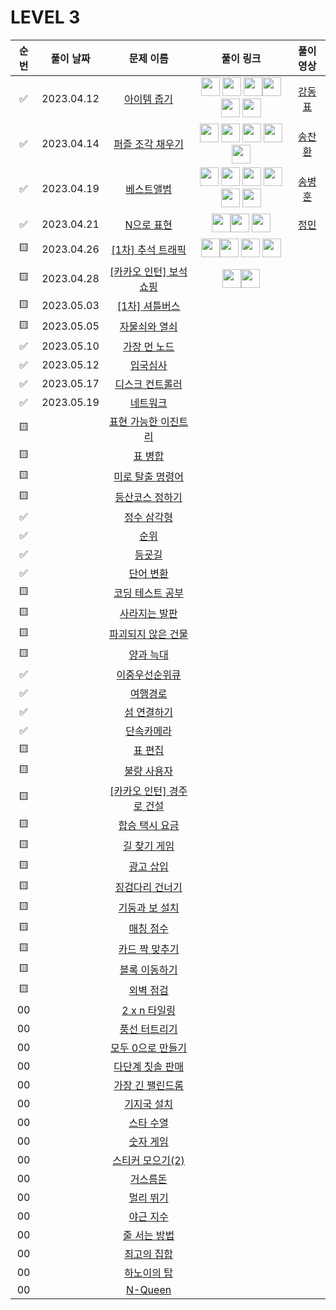 # LEVEL 3

<!-- 
강동표 : <a href="문제풀이링크"><img src="https://avatars.githubusercontent.com/u/76652908?v=4" width="30px"></a>
김하영 : <a href="문제풀이링크"><img src="https://avatars.githubusercontent.com/u/83320865?v=4" width="30px"></a>
송병훈 : <a href="문제풀이링크"><img src="https://avatars.githubusercontent.com/u/92148521?v=4" width="30px"></a>
송찬환 : <a href="문제풀이링크"><img src="https://avatars.githubusercontent.com/u/23161060?v=4" width="30px"></a>
송혁준 : <a href="문제풀이링크"><img src="https://avatars.githubusercontent.com/u/94898193?v=4" width="30px"></a>
신창학 : <a href="문제풀이링크"><img src="https://avatars.githubusercontent.com/u/93763809?v=4" width="30px"></a>
정  민 : <a href="문제풀이링크"><img src="https://avatars.githubusercontent.com/u/112797177?v=4" width="30px"></a>
정수정 : <a href="문제풀이링크"><img src="https://avatars.githubusercontent.com/u/37768793?v=4" width="30px"></a>
이현욱 : <a href="문제풀이링크"><img src="https://avatars.githubusercontent.com/u/70623636?v=4" width="30px"></a>
-->

| 순번|풀이 날짜|문제 이름|풀이 링크 |풀이영상|
| :--:|:--:|:--:|:--:|:--:|
| ✅ |2023.04.12|[아이템 줍기](https://programmers.co.kr/learn/courses/30/lessons/87694)|<a href="https://github.com/JeongMiiiin/algorithm/blob/main/%ED%94%84%EB%A1%9C%EA%B7%B8%EB%9E%98%EB%A8%B8%EC%8A%A4/lv3/87694.%E2%80%85%EC%95%84%EC%9D%B4%ED%85%9C%E2%80%85%EC%A4%8D%EA%B8%B0/%EC%95%84%EC%9D%B4%ED%85%9C%E2%80%85%EC%A4%8D%EA%B8%B0.java" width="30px"><img src="https://avatars.githubusercontent.com/u/112797177?v=4" width="30px" style="max-width: 100%;"></a> <a href="https://github.com/97Kzone/CodeTest_practice/blob/main/PG_Level3/%EC%95%84%EC%9D%B4%ED%85%9C%EC%A4%8D%EA%B8%B0.java"><img src="https://avatars.githubusercontent.com/u/76652908?v=4" width="30px"></a> <a href="https://github.com/cksghks89/Algorithm/blob/master/%ED%94%84%EB%A1%9C%EA%B7%B8%EB%9E%98%EB%A8%B8%EC%8A%A4/lv3/87694.%E2%80%85%EC%95%84%EC%9D%B4%ED%85%9C%E2%80%85%EC%A4%8D%EA%B8%B0/%EC%95%84%EC%9D%B4%ED%85%9C%E2%80%85%EC%A4%8D%EA%B8%B0.java"><img src="https://avatars.githubusercontent.com/cksghks89" width="30px"></a><a href="https://github.com/hayeongK/Algorithm/blob/main/%ED%94%84%EB%A1%9C%EA%B7%B8%EB%9E%98%EB%A8%B8%EC%8A%A4/lv3/87694.%E2%80%85%EC%95%84%EC%9D%B4%ED%85%9C%E2%80%85%EC%A4%8D%EA%B8%B0/%EC%95%84%EC%9D%B4%ED%85%9C%E2%80%85%EC%A4%8D%EA%B8%B0.java"><img src="https://avatars.githubusercontent.com/u/83320865?v=4" width="30px"></a> <a href="https://github.com/sujeong1201/Algorithm/blob/main/%ED%94%84%EB%A1%9C%EA%B7%B8%EB%9E%98%EB%A8%B8%EC%8A%A4/lv3/87694.%E2%80%85%EC%95%84%EC%9D%B4%ED%85%9C%E2%80%85%EC%A4%8D%EA%B8%B0/%EC%95%84%EC%9D%B4%ED%85%9C%E2%80%85%EC%A4%8D%EA%B8%B0.java"><img src="https://avatars.githubusercontent.com/u/37768793?v=4" width="30px"></a> <a href="https://github.com/thdqudgns/Algorithm/blob/main/%ED%94%84%EB%A1%9C%EA%B7%B8%EB%9E%98%EB%A8%B8%EC%8A%A4/lv3/87694.%E2%80%85%EC%95%84%EC%9D%B4%ED%85%9C%E2%80%85%EC%A4%8D%EA%B8%B0/%EC%95%84%EC%9D%B4%ED%85%9C%E2%80%85%EC%A4%8D%EA%B8%B0.java"><img src="https://avatars.githubusercontent.com/u/92148521?v=4" width="30px"></a><!-- 여여기기 -->|[강동표](https://youtu.be/g3FOaDiWdEA)|
| ✅ |2023.04.14|[퍼즐 조각 채우기](https://programmers.co.kr/learn/courses/30/lessons/84021)|<a href="https://github.com/JeongMiiiin/algorithm/blob/main/%ED%94%84%EB%A1%9C%EA%B7%B8%EB%9E%98%EB%A8%B8%EC%8A%A4/lv3/84021.%E2%80%85%ED%8D%BC%EC%A6%90%E2%80%85%EC%A1%B0%EA%B0%81%E2%80%85%EC%B1%84%EC%9A%B0%EA%B8%B0/%ED%8D%BC%EC%A6%90%E2%80%85%EC%A1%B0%EA%B0%81%E2%80%85%EC%B1%84%EC%9A%B0%EA%B8%B0.java" width="30px"><img src="https://avatars.githubusercontent.com/u/112797177?v=4" width="30px" style="max-width: 100%;"></a> <a href="https://github.com/hayeongK/Algorithm/blob/main/%ED%94%84%EB%A1%9C%EA%B7%B8%EB%9E%98%EB%A8%B8%EC%8A%A4/lv3/84021.%E2%80%85%ED%8D%BC%EC%A6%90%E2%80%85%EC%A1%B0%EA%B0%81%E2%80%85%EC%B1%84%EC%9A%B0%EA%B8%B0/%ED%8D%BC%EC%A6%90%E2%80%85%EC%A1%B0%EA%B0%81%E2%80%85%EC%B1%84%EC%9A%B0%EA%B8%B0.java"><img src="https://avatars.githubusercontent.com/u/83320865?v=4" width="30px"></a> <a href="https://github.com/97Kzone/CodeTest_practice/blob/main/PG_Level3/%ED%8D%BC%EC%A6%90%EC%A1%B0%EA%B0%81%EC%B1%84%EC%9A%B0%EA%B8%B0.java"><img src="https://avatars.githubusercontent.com/u/76652908?v=4" width="30px"></a> <a href="https://github.com/cksghks89/Algorithm/blob/master/%ED%94%84%EB%A1%9C%EA%B7%B8%EB%9E%98%EB%A8%B8%EC%8A%A4/lv3/84021.%E2%80%85%ED%8D%BC%EC%A6%90%E2%80%85%EC%A1%B0%EA%B0%81%E2%80%85%EC%B1%84%EC%9A%B0%EA%B8%B0/%ED%8D%BC%EC%A6%90%E2%80%85%EC%A1%B0%EA%B0%81%E2%80%85%EC%B1%84%EC%9A%B0%EA%B8%B0.java"><img src="https://avatars.githubusercontent.com/cksghks89" width="30px"></a> <a href="https://github.com/thdqudgns/Algorithm/blob/main/%ED%94%84%EB%A1%9C%EA%B7%B8%EB%9E%98%EB%A8%B8%EC%8A%A4/lv3/84021.%20%ED%8D%BC%EC%A6%90%EC%A1%B0%EA%B0%81%EC%B1%84%EC%9A%B0%EA%B8%B0%20%EB%AC%B8%EC%A0%9C%ED%92%80%EC%9D%B4%20%EB%B0%A9%EC%8B%9D"><img src="https://avatars.githubusercontent.com/u/92148521?v=4" width="30px"></a><!-- 여여기기 -->|[송찬환](https://youtu.be/p9jjfvTvdS8)|
| ✅ |2023.04.19|[베스트앨범](https://programmers.co.kr/learn/courses/30/lessons/42579)|<a href="https://github.com/JeongMiiiin/algorithm/blob/main/%ED%94%84%EB%A1%9C%EA%B7%B8%EB%9E%98%EB%A8%B8%EC%8A%A4/lv3/42579.%E2%80%85%EB%B2%A0%EC%8A%A4%ED%8A%B8%EC%95%A8%EB%B2%94/%EB%B2%A0%EC%8A%A4%ED%8A%B8%EC%95%A8%EB%B2%94.java" width="30px"><img src="https://avatars.githubusercontent.com/u/112797177?v=4" width="30px" style="max-width: 100%;"></a> <a href="https://github.com/97Kzone/CodeTest_practice/blob/main/PG_Level3/%EB%B2%A0%EC%8A%A4%ED%8A%B8%EC%95%A8%EB%B2%94.java"><img src="https://avatars.githubusercontent.com/u/76652908?v=4" width="30px"></a> <a href="https://github.com/hayeongK/Algorithm/blob/main/%ED%94%84%EB%A1%9C%EA%B7%B8%EB%9E%98%EB%A8%B8%EC%8A%A4/lv3/42579.%E2%80%85%EB%B2%A0%EC%8A%A4%ED%8A%B8%EC%95%A8%EB%B2%94/%EB%B2%A0%EC%8A%A4%ED%8A%B8%EC%95%A8%EB%B2%94.java"><img src="https://avatars.githubusercontent.com/u/83320865?v=4" width="30px"></a> <a href="https://github.com/cksghks89/Algorithm/blob/master/%ED%94%84%EB%A1%9C%EA%B7%B8%EB%9E%98%EB%A8%B8%EC%8A%A4/lv3/42579.%E2%80%85%EB%B2%A0%EC%8A%A4%ED%8A%B8%EC%95%A8%EB%B2%94/%EB%B2%A0%EC%8A%A4%ED%8A%B8%EC%95%A8%EB%B2%94.java"><img src="https://avatars.githubusercontent.com/cksghks89" width="30px"></a> <a href="https://github.com/thdqudgns/Algorithm/blob/main/%ED%94%84%EB%A1%9C%EA%B7%B8%EB%9E%98%EB%A8%B8%EC%8A%A4/lv3/42579.%E2%80%85%EB%B2%A0%EC%8A%A4%ED%8A%B8%EC%95%A8%EB%B2%94/%EB%B2%A0%EC%8A%A4%ED%8A%B8%EC%95%A8%EB%B2%94.java"><img src="https://avatars.githubusercontent.com/u/92148521?v=4" width="30px"></a> <a href="https://github.com/sujeong1201/Algorithm/blob/main/%ED%94%84%EB%A1%9C%EA%B7%B8%EB%9E%98%EB%A8%B8%EC%8A%A4/lv3/42579.%E2%80%85%EB%B2%A0%EC%8A%A4%ED%8A%B8%EC%95%A8%EB%B2%94/%EB%B2%A0%EC%8A%A4%ED%8A%B8%EC%95%A8%EB%B2%94.java"><img src="https://avatars.githubusercontent.com/u/37768793?v=4" width="30px"></a> <!-- 여여기기 -->|[송병훈](https://youtu.be/hSfNwD_7jxw)|
| ✅ |2023.04.21|[N으로 표현](https://programmers.co.kr/learn/courses/30/lessons/42895)|<a href="https://github.com/97Kzone/CodeTest_practice/blob/main/PG_Level3/N%EC%9C%BC%EB%A1%9C%ED%91%9C%ED%98%84.java"><img src="https://avatars.githubusercontent.com/u/76652908?v=4" width="30px"></a><a href="https://github.com/JeongMiiiin/algorithm/blob/main/%ED%94%84%EB%A1%9C%EA%B7%B8%EB%9E%98%EB%A8%B8%EC%8A%A4/lv3/42895.%E2%80%85N%EC%9C%BC%EB%A1%9C%E2%80%85%ED%91%9C%ED%98%84/N%EC%9C%BC%EB%A1%9C%E2%80%85%ED%91%9C%ED%98%84.java" width="30px"><img src="https://avatars.githubusercontent.com/u/112797177?v=4" width="30px" style="max-width: 100%;"></a> <a href="https://github.com/sujeong1201/Algorithm/blob/main/%ED%94%84%EB%A1%9C%EA%B7%B8%EB%9E%98%EB%A8%B8%EC%8A%A4/lv3/42895.%E2%80%85N%EC%9C%BC%EB%A1%9C%E2%80%85%ED%91%9C%ED%98%84/N%EC%9C%BC%EB%A1%9C%E2%80%85%ED%91%9C%ED%98%84.java"><img src="https://avatars.githubusercontent.com/u/37768793?v=4" width="30px"></a><!-- 여여기기 -->|[정민](https://youtu.be/uDLXa5rnXvk)|
| 🟨 |2023.04.26|[[1차] 추석 트래픽](https://programmers.co.kr/learn/courses/30/lessons/17676)|<a href="https://github.com/97Kzone/CodeTest_practice/blob/main/PG_Level3/%EC%B6%94%EC%84%9D%ED%8A%B8%EB%9E%98%ED%94%BD.java"><img src="https://avatars.githubusercontent.com/u/76652908?v=4" width="30px"></a><a href="https://github.com/JeongMiiiin/algorithm/blob/main/%ED%94%84%EB%A1%9C%EA%B7%B8%EB%9E%98%EB%A8%B8%EC%8A%A4/lv3/17676.%E2%80%85%EF%BC%BB1%EC%B0%A8%EF%BC%BD%E2%80%85%EC%B6%94%EC%84%9D%E2%80%85%ED%8A%B8%EB%9E%98%ED%94%BD/%EF%BC%BB1%EC%B0%A8%EF%BC%BD%E2%80%85%EC%B6%94%EC%84%9D%E2%80%85%ED%8A%B8%EB%9E%98%ED%94%BD.java" width="30px"><img src="https://avatars.githubusercontent.com/u/112797177?v=4" width="30px" style="max-width: 100%;"></a> <a href="https://github.com/cksghks89/Algorithm/blob/master/%ED%94%84%EB%A1%9C%EA%B7%B8%EB%9E%98%EB%A8%B8%EC%8A%A4/lv3/17676.%E2%80%85%EF%BC%BB1%EC%B0%A8%EF%BC%BD%E2%80%85%EC%B6%94%EC%84%9D%E2%80%85%ED%8A%B8%EB%9E%98%ED%94%BD/%EF%BC%BB1%EC%B0%A8%EF%BC%BD%E2%80%85%EC%B6%94%EC%84%9D%E2%80%85%ED%8A%B8%EB%9E%98%ED%94%BD.java" width="30px"><img src="https://avatars.githubusercontent.com/cksghks89" width="30px" style="max-width: 100%;"></a> <a href="https://github.com/sujeong1201/Algorithm/blob/main/%ED%94%84%EB%A1%9C%EA%B7%B8%EB%9E%98%EB%A8%B8%EC%8A%A4/lv3/17676.%E2%80%85%EF%BC%BB1%EC%B0%A8%EF%BC%BD%E2%80%85%EC%B6%94%EC%84%9D%E2%80%85%ED%8A%B8%EB%9E%98%ED%94%BD/%EF%BC%BB1%EC%B0%A8%EF%BC%BD%E2%80%85%EC%B6%94%EC%84%9D%E2%80%85%ED%8A%B8%EB%9E%98%ED%94%BD.java"><img src="https://avatars.githubusercontent.com/u/37768793?v=4" width="30px"></a><!-- 여여기기 -->||
| 🟨 |2023.04.28|[[카카오 인턴] 보석 쇼핑](https://programmers.co.kr/learn/courses/30/lessons/67258)|<a href="https://school.programmers.co.kr/learn/courses/30/lessons/67258?language=java"><img src="https://avatars.githubusercontent.com/u/76652908?v=4" width="30px"></a><a href="https://github.com/JeongMiiiin/algorithm/blob/main/%ED%94%84%EB%A1%9C%EA%B7%B8%EB%9E%98%EB%A8%B8%EC%8A%A4/lv3/67258.%E2%80%85%EF%BC%BB%EC%B9%B4%EC%B9%B4%EC%98%A4%E2%80%85%EC%9D%B8%ED%84%B4%EF%BC%BD%E2%80%85%EB%B3%B4%EC%84%9D%E2%80%85%EC%87%BC%ED%95%91/%EF%BC%BB%EC%B9%B4%EC%B9%B4%EC%98%A4%E2%80%85%EC%9D%B8%ED%84%B4%EF%BC%BD%E2%80%85%EB%B3%B4%EC%84%9D%E2%80%85%EC%87%BC%ED%95%91.java" width="30px"><img src="https://avatars.githubusercontent.com/u/112797177?v=4" width="30px" style="max-width: 100%;"></a><!-- 여여기기 -->||
| 🟨 |2023.05.03|[[1차] 셔틀버스](https://programmers.co.kr/learn/courses/30/lessons/17678)|<!-- 여여기기 -->||
| 🟨 |2023.05.05|[자물쇠와 열쇠](https://programmers.co.kr/learn/courses/30/lessons/60059)|<!-- 여여기기 -->||
| ✅ |2023.05.10|[가장 먼 노드](https://programmers.co.kr/learn/courses/30/lessons/49189)|<!-- 여여기기 -->||
| ✅ |2023.05.12|[입국심사](https://programmers.co.kr/learn/courses/30/lessons/43238)|<!-- 여여기기 -->||
| ✅ |2023.05.17|[디스크 컨트롤러](https://programmers.co.kr/learn/courses/30/lessons/42627)|<!-- 여여기기 -->||
| ✅ |2023.05.19|[네트워크](https://programmers.co.kr/learn/courses/30/lessons/43162)|<!-- 여여기기 -->||
| 🟨 ||[표현 가능한 이진트리](https://programmers.co.kr/learn/courses/30/lessons/150367)|<!-- 여여기기 -->||
| 🟨 ||[표 병합](https://programmers.co.kr/learn/courses/30/lessons/150366)|<!-- 여여기기 -->||
| 🟨 ||[미로 탈출 명령어](https://programmers.co.kr/learn/courses/30/lessons/150365)|<!-- 여여기기 -->||
| 🟨 ||[등산코스 정하기](https://programmers.co.kr/learn/courses/30/lessons/118669)|<!-- 여여기기 -->||
| ✅ ||[정수 삼각형](https://programmers.co.kr/learn/courses/30/lessons/43105)|<!-- 여여기기 -->||
| ✅ ||[순위](https://programmers.co.kr/learn/courses/30/lessons/49191)|<!-- 여여기기 -->||
| ✅ ||[등굣길](https://programmers.co.kr/learn/courses/30/lessons/42898)|<!-- 여여기기 -->||
| ✅ ||[단어 변환](https://programmers.co.kr/learn/courses/30/lessons/43163)|<!-- 여여기기 -->||
| 🟨 ||[코딩 테스트 공부](https://programmers.co.kr/learn/courses/30/lessons/118668)|<!-- 여여기기 -->||
| 🟨 ||[사라지는 발판](https://programmers.co.kr/learn/courses/30/lessons/92345)|<!-- 여여기기 -->||
| 🟨 ||[파괴되지 않은 건물](https://programmers.co.kr/learn/courses/30/lessons/92344)|<!-- 여여기기 -->||
| 🟨 ||[양과 늑대](https://programmers.co.kr/learn/courses/30/lessons/92343)|<!-- 여여기기 -->||
| ✅ ||[이중우선순위큐](https://programmers.co.kr/learn/courses/30/lessons/42628)|<!-- 여여기기 -->||
| ✅ ||[여행경로](https://programmers.co.kr/learn/courses/30/lessons/43164)|<!-- 여여기기 -->||
| ✅ ||[섬 연결하기](https://programmers.co.kr/learn/courses/30/lessons/42861)|<!-- 여여기기 -->||
| ✅ ||[단속카메라](https://programmers.co.kr/learn/courses/30/lessons/42884)|<!-- 여여기기 -->||
| 🟨 ||[표 편집](https://programmers.co.kr/learn/courses/30/lessons/81303)|<!-- 여여기기 -->||
| 🟨 ||[불량 사용자](https://programmers.co.kr/learn/courses/30/lessons/64064)|<!-- 여여기기 -->||
| 🟨 ||[[카카오 인턴] 경주로 건설](https://programmers.co.kr/learn/courses/30/lessons/67259)|<!-- 여여기기 -->||
| 🟨 ||[합승 택시 요금](https://programmers.co.kr/learn/courses/30/lessons/72413)|<!-- 여여기기 -->||
| 🟨 ||[길 찾기 게임](https://programmers.co.kr/learn/courses/30/lessons/42892)|<!-- 여여기기 -->||
| 🟨 ||[광고 삽입](https://programmers.co.kr/learn/courses/30/lessons/72414)|<!-- 여여기기 -->||
| 🟨 ||[징검다리 건너기](https://programmers.co.kr/learn/courses/30/lessons/64062)|<!-- 여여기기 -->||
| 🟨 ||[기둥과 보 설치](https://programmers.co.kr/learn/courses/30/lessons/60061)|<!-- 여여기기 -->||
| 🟨 ||[매칭 점수](https://programmers.co.kr/learn/courses/30/lessons/42893)|<!-- 여여기기 -->||
| 🟨 ||[카드 짝 맞추기](https://programmers.co.kr/learn/courses/30/lessons/72415)|<!-- 여여기기 -->||
| 🟨 ||[블록 이동하기](https://programmers.co.kr/learn/courses/30/lessons/60063)|<!-- 여여기기 -->||
| 🟨 ||[외벽 점검](https://programmers.co.kr/learn/courses/30/lessons/60062)|<!-- 여여기기 -->||
| 00 ||[2 x n 타일링](https://programmers.co.kr/learn/courses/30/lessons/12900)|<!-- 여여기기 -->||
| 00 ||[풍선 터트리기](https://programmers.co.kr/learn/courses/30/lessons/68646)|<!-- 여여기기 -->||
| 00 ||[모두 0으로 만들기](https://programmers.co.kr/learn/courses/30/lessons/76503)|<!-- 여여기기 -->||
| 00 ||[다단계 칫솔 판매](https://programmers.co.kr/learn/courses/30/lessons/77486)|<!-- 여여기기 -->||
| 00 ||[가장 긴 팰린드롬](https://programmers.co.kr/learn/courses/30/lessons/12904)|<!-- 여여기기 -->||
| 00 ||[기지국 설치](https://programmers.co.kr/learn/courses/30/lessons/12979)|<!-- 여여기기 -->||
| 00 ||[스타 수열](https://programmers.co.kr/learn/courses/30/lessons/70130)|<!-- 여여기기 -->||
| 00 ||[숫자 게임](https://programmers.co.kr/learn/courses/30/lessons/12987)|<!-- 여여기기 -->||
| 00 ||[스티커 모으기(2)](https://programmers.co.kr/learn/courses/30/lessons/12971)|<!-- 여여기기 -->||
| 00 ||[거스름돈](https://programmers.co.kr/learn/courses/30/lessons/12907)|<!-- 여여기기 -->||
| 00 ||[멀리 뛰기](https://programmers.co.kr/learn/courses/30/lessons/12914)|<!-- 여여기기 -->||
| 00 ||[야근 지수](https://programmers.co.kr/learn/courses/30/lessons/12927)|<!-- 여여기기 -->||
| 00 ||[줄 서는 방법](https://programmers.co.kr/learn/courses/30/lessons/12936)|<!-- 여여기기 -->||
| 00 ||[최고의 집합](https://programmers.co.kr/learn/courses/30/lessons/12938)|<!-- 여여기기 -->||
| 00 ||[하노이의 탑](https://programmers.co.kr/learn/courses/30/lessons/12946)|<!-- 여여기기 -->||
| 00 ||[N-Queen](https://programmers.co.kr/learn/courses/30/lessons/12952)|<!-- 여여기기 -->||
